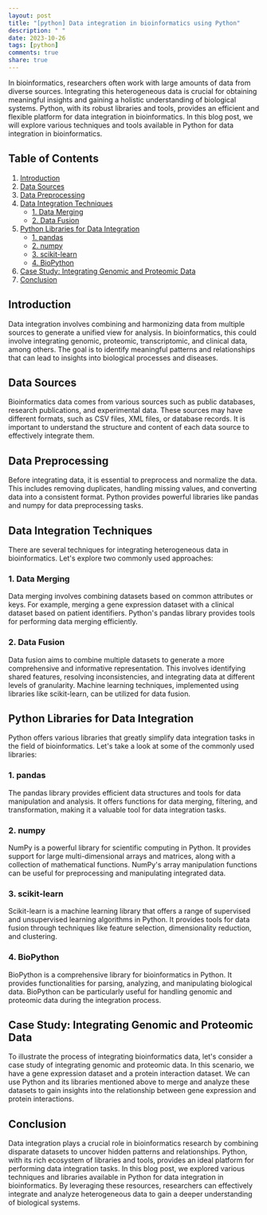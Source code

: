 ```yaml
---
layout: post
title: "[python] Data integration in bioinformatics using Python"
description: " "
date: 2023-10-26
tags: [python]
comments: true
share: true
---
```


In bioinformatics, researchers often work with large amounts of data from diverse sources. Integrating this heterogeneous data is crucial for obtaining meaningful insights and gaining a holistic understanding of biological systems. Python, with its robust libraries and tools, provides an efficient and flexible platform for data integration in bioinformatics. In this blog post, we will explore various techniques and tools available in Python for data integration in bioinformatics.

## Table of Contents
1. [Introduction](#introduction)
2. [Data Sources](#data-sources)
3. [Data Preprocessing](#data-preprocessing)
4. [Data Integration Techniques](#data-integration-techniques)
    - [1. Data Merging](#data-merging)
    - [2. Data Fusion](#data-fusion)
5. [Python Libraries for Data Integration](#python-libraries-for-data-integration)
    - [1. pandas](#pandas)
    - [2. numpy](#numpy)
    - [3. scikit-learn](#scikit-learn)
    - [4. BioPython](#biopython)
6. [Case Study: Integrating Genomic and Proteomic Data](#case-study)
7. [Conclusion](#conclusion)

## Introduction <a name="introduction"></a>

Data integration involves combining and harmonizing data from multiple sources to generate a unified view for analysis. In bioinformatics, this could involve integrating genomic, proteomic, transcriptomic, and clinical data, among others. The goal is to identify meaningful patterns and relationships that can lead to insights into biological processes and diseases.

## Data Sources <a name="data-sources"></a>

Bioinformatics data comes from various sources such as public databases, research publications, and experimental data. These sources may have different formats, such as CSV files, XML files, or database records. It is important to understand the structure and content of each data source to effectively integrate them.

## Data Preprocessing <a name="data-preprocessing"></a>

Before integrating data, it is essential to preprocess and normalize the data. This includes removing duplicates, handling missing values, and converting data into a consistent format. Python provides powerful libraries like pandas and numpy for data preprocessing tasks.

## Data Integration Techniques <a name="data-integration-techniques"></a>

There are several techniques for integrating heterogeneous data in bioinformatics. Let's explore two commonly used approaches:

### 1. Data Merging <a name="data-merging"></a>

Data merging involves combining datasets based on common attributes or keys. For example, merging a gene expression dataset with a clinical dataset based on patient identifiers. Python's pandas library provides tools for performing data merging efficiently.

### 2. Data Fusion <a name="data-fusion"></a>

Data fusion aims to combine multiple datasets to generate a more comprehensive and informative representation. This involves identifying shared features, resolving inconsistencies, and integrating data at different levels of granularity. Machine learning techniques, implemented using libraries like scikit-learn, can be utilized for data fusion.

## Python Libraries for Data Integration <a name="python-libraries-for-data-integration"></a>

Python offers various libraries that greatly simplify data integration tasks in the field of bioinformatics. Let's take a look at some of the commonly used libraries:

### 1. pandas <a name="pandas"></a>

The pandas library provides efficient data structures and tools for data manipulation and analysis. It offers functions for data merging, filtering, and transformation, making it a valuable tool for data integration tasks.

### 2. numpy <a name="numpy"></a>

NumPy is a powerful library for scientific computing in Python. It provides support for large multi-dimensional arrays and matrices, along with a collection of mathematical functions. NumPy's array manipulation functions can be useful for preprocessing and manipulating integrated data.

### 3. scikit-learn <a name="scikit-learn"></a>

Scikit-learn is a machine learning library that offers a range of supervised and unsupervised learning algorithms in Python. It provides tools for data fusion through techniques like feature selection, dimensionality reduction, and clustering.

### 4. BioPython <a name="biopython"></a>

BioPython is a comprehensive library for bioinformatics in Python. It provides functionalities for parsing, analyzing, and manipulating biological data. BioPython can be particularly useful for handling genomic and proteomic data during the integration process.

## Case Study: Integrating Genomic and Proteomic Data <a name="case-study"></a>

To illustrate the process of integrating bioinformatics data, let's consider a case study of integrating genomic and proteomic data. In this scenario, we have a gene expression dataset and a protein interaction dataset. We can use Python and its libraries mentioned above to merge and analyze these datasets to gain insights into the relationship between gene expression and protein interactions.

## Conclusion <a name="conclusion"></a>

Data integration plays a crucial role in bioinformatics research by combining disparate datasets to uncover hidden patterns and relationships. Python, with its rich ecosystem of libraries and tools, provides an ideal platform for performing data integration tasks. In this blog post, we explored various techniques and libraries available in Python for data integration in bioinformatics. By leveraging these resources, researchers can effectively integrate and analyze heterogeneous data to gain a deeper understanding of biological systems.